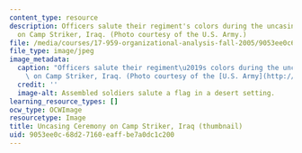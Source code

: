 ```yaml
---
content_type: resource
description: Officers salute their regiment's colors during the uncasing ceremony
  on Camp Striker, Iraq. (Photo courtesy of the U.S. Army.)
file: /media/courses/17-959-organizational-analysis-fall-2005/9053ee0c68d27160eaffbe7a0dc1c200_17-959f05-th.jpg
file_type: image/jpeg
image_metadata:
  caption: "Officers salute their regiment\u2019s colors during the uncasing ceremony\
    \ on Camp Striker, Iraq. (Photo courtesy of the [U.S. Army](http://www.army.mil/).)"
  credit: ''
  image-alt: Assembled soldiers salute a flag in a desert setting.
learning_resource_types: []
ocw_type: OCWImage
resourcetype: Image
title: Uncasing Ceremony on Camp Striker, Iraq (thumbnail)
uid: 9053ee0c-68d2-7160-eaff-be7a0dc1c200
---
```

